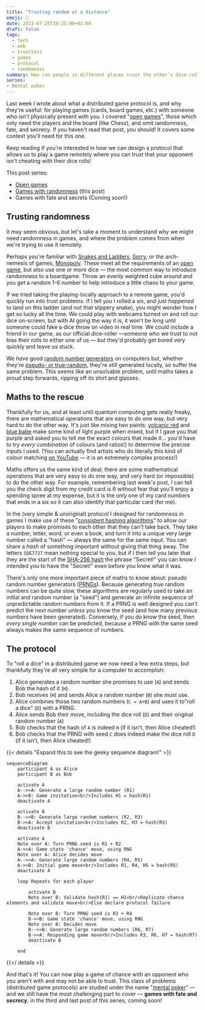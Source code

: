 ```yaml
---
title: "Trusting random at a distance"
emoji: 🎲
date: 2023-07-25T19:25:00+01:00
draft: false
tags:
  - tech
  - web
  - trustless
  - games
  - protocol
  - randomness
summary: How can people in different places trust the other's dice-rolls? (Part 2 of 3)
series:
- Mental poker
---
```


Last week I wrote about what a distributed game protocol is, and why they're useful: for playing games (cards, board games, etc.) with someone who isn't physically present with you. I covered "[open games](../open-games/)", those which only need the players and the board (like Chess), and omit randomness, fate, and secrecy. If you haven't read that post, you should! It covers some context you'll need for this one.

Keep reading if you're interested in how we can design a protocol that allows us to play a game remotely where you can trust that your opponent isn't cheating with their dice rolls!

This post series:

- [Open games](../open-games/)
- [Games with randomness](../randomness/) (this post)
- Games with fate and secrets (Coming soon!)

## Trusting randomness

It may seem obvious, but let's take a moment to understand why we might need randomness in games, and where the problem comes from when we're trying to use it remotely.

Perhaps you're familiar with [Snakes and Ladders](https://en.wikipedia.org/wiki/Snakes_and_ladders), [Sorry](https://en.wikipedia.org/wiki/Sorry!_(game)), or the arch-nemesis of games, [Monopoly](https://en.wikipedia.org/wiki/Monopoly_(game)). These meet all the requirements of an [open game](../open-games/), but _also_ use one or more dice — the most common way to introduce randomness to a boardgame. Throw an evenly weighted cube around and you get a random 1-6 number to help introduce a little chaos to your game.

If we tried taking the playing-locally approach to a remote game, you'd quickly run into trust problems. If I tell you I rolled a six, and just _happened_ to land on this ladder (and not that slippery snake), you might wonder how I get so lucky all the time. We could play with webcams turned on and roll our dice on-screen, but with AI going the way it is, it won't be long until someone could fake a dice throw on video in real time. We could include a friend in our game, as our official dice-roller —someone who we trust to not bias their rolls to either one of us — but they'd probably get bored very quickly and leave us stuck.

We _have_ good [random number generators](https://en.wikipedia.org/wiki/Random_number_generation) on computers but, whether they're [pseudo- or true-random](https://en.wikipedia.org/wiki/Random_number_generation#%22True%22_vs._pseudo-random_numbers), they're still generated locally, so suffer the same problem. This seems like an unsolvable problem, until maths takes a proud step forwards, ripping off its shirt and glasses.

## Maths to the rescue

Thankfully for us, and at least until quantum computing gets really freaky, there are mathematical operations that are easy to do one way, but very hard to do the other way. It's just like mixing two paints; [volcanic red](https://www.dulux.co.uk/en/colour-details/filters/h_Red#tabId=item0) and [blue babe](https://www.dulux.co.uk/en/colour-details/filters/h_Blue#tabId=item0) make some kind of light purple when mixed, but if I gave you that purple and asked you to tell me the exact colours that made it… you'd have to try _every combination_ of colours (and ratios!) to determine the precise inputs I used. (You can actually find artists who do literally this kind of colour matching [on YouTube](https://www.youtube.com/shorts/jI1rbZJVK8g) — it is an extremely complex process!)

Maths offers us the same kind of deal; there are some mathematical operations that are very easy to do one way, and very hard (or impossible) to do the other way. For example, remembering last week's post, I can tell you the check digit from my credit card is 6 without fear that you'll enjoy a spending spree at my expense, but it is the only one of my card numbers that ends in a six so it can also identify that particular card (for me).

In the (very simple & unoriginal) protocol I designed for randomness in games I make use of these "[consistent hashing algorithms](../open-games/#consistent-hashing-algorithms)" to allow our players to make promises to each other that they can't take back. They take a number, letter, word, or even a book, and turn it into a unique very large number called a "hash" — always the same for the same input. You can share a _hash_ of something important without giving that thing away. The letters `5DE7727` mean nothing special to you, but if I then tell you later that they are the start of the [SHA-256 hash](https://coding.tools/sha256) the phrase "Secret!" you can know I intended you to have the "Secret!" even before you knew what it was.

There's only one more important piece of maths to know about: pseudo random number generators ([PRNGs](https://en.wikipedia.org/wiki/Pseudorandom_number_generator)). Because generating _true_ random numbers can be quite slow, these algorithms are regularly used to take an initial and random number (a "seed") and generate an infinite sequence of unpredictable random numbers from it. If a PRNG is well designed you can't predict the next number _unless_ you know the seed (and how many previous numbers have been generated). Conversely, if you _do_ know the seed, then _every single number_ can be predicted, because a PRNG with the same seed always makes the same sequence of numbers.

## The protocol

To "roll a dice" in a distributed game we now need a few extra steps, but thankfully they're all very simple for a computer to accomplish:

1. Alice generates a random number she promises to use (`A`) and sends Bob the hash of it (`H`).
2. Bob receives (`H`) and sends Alice a random number (`B`) she _must_ use.
3. Alice combines those two random numbers (`C = A+B`) and uses it to"roll a dice" (`D`) with a PRNG.
4. Alice sends Bob their move, including the dice roll (`D`) and their original random number (`A`)
5. Bob checks that the hash of `A` is indeed `H` (if it isn't, then Alice cheated!)
6. Bob checks that the PRNG with seed `C` does indeed make the dice roll `D` (if it isn't, then Alice cheated!)

{{< details "Expand this to see the geeky sequence diagram!" >}}

```mermaid
sequenceDiagram
    participant A as Alice
    participant B as Bob

    activate A
    A-->>A: Generate a large random number (R1)
    A->>B: Game invitation<br/>Includes H1 = hash(R1)
    deactivate A
    
    activate B
    B-->>B: Generate large random numbers (R2, R3)
    B->>A: Accept invitation<br/>Includes R2, H3 = hash(R3)
    deactivate B

    activate A
    Note over A: Turn PRNG seed is R1 + R2
    A->>A: Game state 'chance' move, using RNG
    Note over A: Alice decides move
    A-->>A: Generate large random numbers (R4, R5)
    A->>B: Initial game move<br/>Includes R1, R4, H5 = hash(R5)
    deactivate A

    loop Repeats for each player

        activate B
        Note over B: Validate hash(R1) == H1<br/>Replicate chance elements and validate move<br/>Else declare protocol failure
        
        Note over B: Turn PRNG seed is R3 + R4
        B->>B: Game state 'chance' move, using RNG
        Note over B: Decides move
        B-->>B: Generate large random numbers (R6, R7)
        B->>A: Responding game move<br/>Includes R3, R6, H7 = hash(R7)
        deactivate B

    end
```

{{</ details >}}

And that's it! You can now play a game of chance with an opponent who you aren't with and may not be able to trust. This class of problems (distributed game protocols) are studied under the name "[mental poker](https://en.wikipedia.org/wiki/Mental_poker)" — and we still have the most challenging part to cover — **games with fate and secrecy**, in the third and last post of this series, coming soon!

